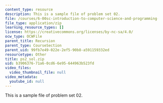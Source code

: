 ```yaml
---
content_type: resource
description: This is a sample file of problem set 02.
file: /courses/6-00sc-introduction-to-computer-science-and-programming-spring-2011/b390637671a60cd66e95644963b523fd_ps2_sol.zip
file_type: application/zip
learning_resource_types: []
license: https://creativecommons.org/licenses/by-nc-sa/4.0/
ocw_type: OCWFile
parent_title: Recursion
parent_type: CourseSection
parent_uid: 99fb7e49-022e-2ef5-90b8-a591159332ed
resourcetype: Other
title: ps2_sol.zip
uid: b3906376-71a6-0cd6-6e95-644963b523fd
video_files:
  video_thumbnail_file: null
video_metadata:
  youtube_id: null
---
```

This is a sample file of problem set 02.